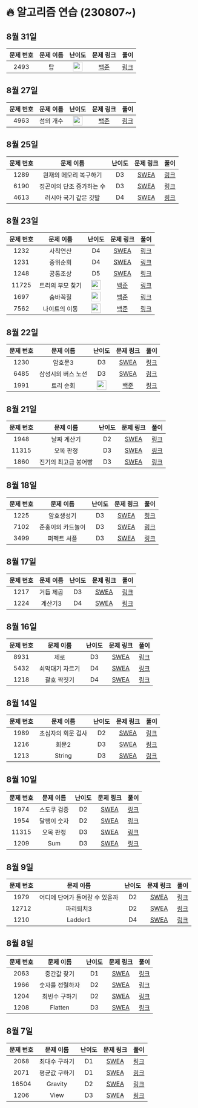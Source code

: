 # 🔥 알고리즘 연습 (230807~)

## 8월 31일
|문제 번호|문제 이름|난이도|문제 링크|풀이|
|:-:|:-:|:-:|:-:|:-:|
|2493|탑|<img src="https://static.solved.ac/tier_small/11.svg" height="25" align="center"/>|[백준](https://www.acmicpc.net/problem/2493)|[링크](https://github.com/nijesmik/Algorithm/blob/main/%EB%B0%B1%EC%A4%80/Gold/2493.%E2%80%85%ED%83%91/%ED%83%91.java)|

## 8월 27일
|문제 번호|문제 이름|난이도|문제 링크|풀이|
|:-:|:-:|:-:|:-:|:-:|
|4963|섬의 개수|<img src="https://static.solved.ac/tier_small/9.svg" height="25" align="center"/>|[백준](https://www.acmicpc.net/problem/4963)|[링크](https://github.com/nijesmik/Algorithm/blob/main/%EB%B0%B1%EC%A4%80/Silver/4963.%E2%80%85%EC%84%AC%EC%9D%98%E2%80%85%EA%B0%9C%EC%88%98/%EC%84%AC%EC%9D%98%E2%80%85%EA%B0%9C%EC%88%98.java)|

## 8월 25일
|문제 번호|문제 이름|난이도|문제 링크|풀이|
|:-:|:-:|:-:|:-:|:-:|
|1289|원재의 메모리 복구하기|D3|[SWEA](https://swexpertacademy.com/main/code/problem/problemDetail.do?contestProbId=AV19AcoKI9sCFAZN)|[링크](https://github.com/nijesmik/Algorithm/blob/main/SWEA/D3/1289.%E2%80%85%EC%9B%90%EC%9E%AC%EC%9D%98%E2%80%85%EB%A9%94%EB%AA%A8%EB%A6%AC%E2%80%85%EB%B3%B5%EA%B5%AC%ED%95%98%EA%B8%B0/%EC%9B%90%EC%9E%AC%EC%9D%98%E2%80%85%EB%A9%94%EB%AA%A8%EB%A6%AC%E2%80%85%EB%B3%B5%EA%B5%AC%ED%95%98%EA%B8%B0.java)|
|6190|정곤이의 단조 증가하는 수|D3|[SWEA](https://swexpertacademy.com/main/code/problem/problemDetail.do?contestProbId=AWcPjEuKAFgDFAU4)|[링크](https://github.com/nijesmik/Algorithm/blob/main/SWEA/D3/6190.%E2%80%85%EC%A0%95%EA%B3%A4%EC%9D%B4%EC%9D%98%E2%80%85%EB%8B%A8%EC%A1%B0%E2%80%85%EC%A6%9D%EA%B0%80%ED%95%98%EB%8A%94%E2%80%85%EC%88%98/%EC%A0%95%EA%B3%A4%EC%9D%B4%EC%9D%98%E2%80%85%EB%8B%A8%EC%A1%B0%E2%80%85%EC%A6%9D%EA%B0%80%ED%95%98%EB%8A%94%E2%80%85%EC%88%98.java)|
|4613|러시아 국기 같은 깃발|D4|[SWEA](https://swexpertacademy.com/main/code/problem/problemDetail.do?contestProbId=AWQl9TIK8qoDFAXj)|[링크](https://github.com/nijesmik/Algorithm/blob/main/SWEA/D4/4613.%E2%80%85%EB%9F%AC%EC%8B%9C%EC%95%84%E2%80%85%EA%B5%AD%EA%B8%B0%E2%80%85%EA%B0%99%EC%9D%80%E2%80%85%EA%B9%83%EB%B0%9C/%EB%9F%AC%EC%8B%9C%EC%95%84%E2%80%85%EA%B5%AD%EA%B8%B0%E2%80%85%EA%B0%99%EC%9D%80%E2%80%85%EA%B9%83%EB%B0%9C.java)|

## 8월 23일
|문제 번호|문제 이름|난이도|문제 링크|풀이|
|:-:|:-:|:-:|:-:|:-:|
|1232|사칙연산|D4|[SWEA](https://swexpertacademy.com/main/code/problem/problemDetail.do?contestProbId=AV141J8KAIcCFAYD)|[링크](https://github.com/nijesmik/Algorithm/blob/main/SWEA/D4/1232.%E2%80%85%EF%BC%BBS%EF%BC%8FW%E2%80%85%EB%AC%B8%EC%A0%9C%ED%95%B4%EA%B2%B0%E2%80%85%EA%B8%B0%EB%B3%B8%EF%BC%BD%E2%80%859%EC%9D%BC%EC%B0%A8%E2%80%85%EF%BC%8D%E2%80%85%EC%82%AC%EC%B9%99%EC%97%B0%EC%82%B0/%EF%BC%BBS%EF%BC%8FW%E2%80%85%EB%AC%B8%EC%A0%9C%ED%95%B4%EA%B2%B0%E2%80%85%EA%B8%B0%EB%B3%B8%EF%BC%BD%E2%80%859%EC%9D%BC%EC%B0%A8%E2%80%85%EF%BC%8D%E2%80%85%EC%82%AC%EC%B9%99%EC%97%B0%EC%82%B0.java)|
|1231|중위순회|D4|[SWEA](https://swexpertacademy.com/main/code/problem/problemDetail.do?contestProbId=AV140YnqAIECFAYD)|[링크](https://github.com/nijesmik/Algorithm/blob/main/SWEA/D4/1231.%E2%80%85%EF%BC%BBS%EF%BC%8FW%E2%80%85%EB%AC%B8%EC%A0%9C%ED%95%B4%EA%B2%B0%E2%80%85%EA%B8%B0%EB%B3%B8%EF%BC%BD%E2%80%859%EC%9D%BC%EC%B0%A8%E2%80%85%EF%BC%8D%E2%80%85%EC%A4%91%EC%9C%84%EC%88%9C%ED%9A%8C/%EF%BC%BBS%EF%BC%8FW%E2%80%85%EB%AC%B8%EC%A0%9C%ED%95%B4%EA%B2%B0%E2%80%85%EA%B8%B0%EB%B3%B8%EF%BC%BD%E2%80%859%EC%9D%BC%EC%B0%A8%E2%80%85%EF%BC%8D%E2%80%85%EC%A4%91%EC%9C%84%EC%88%9C%ED%9A%8C.java)|
|1248|공통조상|D5|[SWEA](https://swexpertacademy.com/main/code/problem/problemDetail.do?contestProbId=AV15PTkqAPYCFAYD)|[링크]()|
|11725|트리의 부모 찾기|<img src="https://static.solved.ac/tier_small/9.svg" height="25" align="center"/>|[백준](https://www.acmicpc.net/problem/11725)|[링크](https://github.com/nijesmik/Algorithm/blob/main/%EB%B0%B1%EC%A4%80/Silver/11725.%E2%80%85%ED%8A%B8%EB%A6%AC%EC%9D%98%E2%80%85%EB%B6%80%EB%AA%A8%E2%80%85%EC%B0%BE%EA%B8%B0/%ED%8A%B8%EB%A6%AC%EC%9D%98%E2%80%85%EB%B6%80%EB%AA%A8%E2%80%85%EC%B0%BE%EA%B8%B0.java)|
|1697|숨바꼭질|<img src="https://static.solved.ac/tier_small/10.svg" height="25" align="center"/>|[백준](https://www.acmicpc.net/problem/1697)|[링크](https://github.com/nijesmik/Algorithm/blob/main/%EB%B0%B1%EC%A4%80/Silver/1697.%E2%80%85%EC%88%A8%EB%B0%94%EA%BC%AD%EC%A7%88/%EC%88%A8%EB%B0%94%EA%BC%AD%EC%A7%88.java)|
|7562|나이트의 이동|<img src="https://static.solved.ac/tier_small/10.svg" height="25" align="center"/>|[백준](https://www.acmicpc.net/problem/7562)|[링크](https://github.com/nijesmik/Algorithm/blob/main/%EB%B0%B1%EC%A4%80/Silver/7562.%E2%80%85%EB%82%98%EC%9D%B4%ED%8A%B8%EC%9D%98%E2%80%85%EC%9D%B4%EB%8F%99/%EB%82%98%EC%9D%B4%ED%8A%B8%EC%9D%98%E2%80%85%EC%9D%B4%EB%8F%99.java)|

## 8월 22일
|문제 번호|문제 이름|난이도|문제 링크|풀이|
|:-:|:-:|:-:|:-:|:-:|
|1230|암호문3|D3|[SWEA](https://swexpertacademy.com/main/code/problem/problemDetail.do?contestProbId=AV14zIwqAHwCFAYD)|[링크](https://github.com/nijesmik/Algorithm/blob/main/SWEA/D3/1230.%E2%80%85%EF%BC%BBS%EF%BC%8FW%E2%80%85%EB%AC%B8%EC%A0%9C%ED%95%B4%EA%B2%B0%E2%80%85%EA%B8%B0%EB%B3%B8%EF%BC%BD%E2%80%858%EC%9D%BC%EC%B0%A8%E2%80%85%EF%BC%8D%E2%80%85%EC%95%94%ED%98%B8%EB%AC%B83/%EF%BC%BBS%EF%BC%8FW%E2%80%85%EB%AC%B8%EC%A0%9C%ED%95%B4%EA%B2%B0%E2%80%85%EA%B8%B0%EB%B3%B8%EF%BC%BD%E2%80%858%EC%9D%BC%EC%B0%A8%E2%80%85%EF%BC%8D%E2%80%85%EC%95%94%ED%98%B8%EB%AC%B83.java)|
|6485|삼성시의 버스 노선|D3|[SWEA](https://swexpertacademy.com/main/code/problem/problemDetail.do?contestProbId=AWczm7QaACgDFAWn)|[링크](https://github.com/nijesmik/Algorithm/blob/main/SWEA/D3/6485.%E2%80%85%EC%82%BC%EC%84%B1%EC%8B%9C%EC%9D%98%E2%80%85%EB%B2%84%EC%8A%A4%E2%80%85%EB%85%B8%EC%84%A0/%EC%82%BC%EC%84%B1%EC%8B%9C%EC%9D%98%E2%80%85%EB%B2%84%EC%8A%A4%E2%80%85%EB%85%B8%EC%84%A0.java)|
|1991|트리 순회|<img src="https://static.solved.ac/tier_small/10.svg" height="25" align="center"/>|[백준](https://www.acmicpc.net/problem/1991)|[링크](https://github.com/nijesmik/Algorithm/blob/main/%EB%B0%B1%EC%A4%80/Silver/1991.%E2%80%85%ED%8A%B8%EB%A6%AC%E2%80%85%EC%88%9C%ED%9A%8C/%ED%8A%B8%EB%A6%AC%E2%80%85%EC%88%9C%ED%9A%8C.java)|

## 8월 21일
|문제 번호|문제 이름|난이도|문제 링크|풀이|
|:-:|:-:|:-:|:-:|:-:|
|1948|날짜 계산기|D2|[SWEA](https://swexpertacademy.com/main/code/problem/problemDetail.do?contestProbId=AV5PnnU6AOsDFAUq)|[링크](https://github.com/nijesmik/Algorithm/blob/main/SWEA/D2/1948.%E2%80%85%EB%82%A0%EC%A7%9C%E2%80%85%EA%B3%84%EC%82%B0%EA%B8%B0/%EB%82%A0%EC%A7%9C%E2%80%85%EA%B3%84%EC%82%B0%EA%B8%B0.java)|
|11315|오목 판정|D3|[SWEA](https://swexpertacademy.com/main/code/problem/problemDetail.do?contestProbId=AXaSUPYqPYMDFASQ)|[링크](https://github.com/nijesmik/Algorithm/blob/main/SWEA/D3/11315.%E2%80%85%EC%98%A4%EB%AA%A9%E2%80%85%ED%8C%90%EC%A0%95/%EC%98%A4%EB%AA%A9%E2%80%85%ED%8C%90%EC%A0%95.java)|
|1860|진기의 최고급 붕어빵|D3|[SWEA](https://swexpertacademy.com/main/code/problem/problemDetail.do?contestProbId=AV5LsaaqDzYDFAXc)|[링크](https://github.com/nijesmik/Algorithm/blob/main/SWEA/D3/1860.%E2%80%85%EC%A7%84%EA%B8%B0%EC%9D%98%E2%80%85%EC%B5%9C%EA%B3%A0%EA%B8%89%E2%80%85%EB%B6%95%EC%96%B4%EB%B9%B5/%EC%A7%84%EA%B8%B0%EC%9D%98%E2%80%85%EC%B5%9C%EA%B3%A0%EA%B8%89%E2%80%85%EB%B6%95%EC%96%B4%EB%B9%B5.java)|

## 8월 18일
|문제 번호|문제 이름|난이도|문제 링크|풀이|
|:-:|:-:|:-:|:-:|:-:|
|1225|암호생성기|D3|[SWEA](https://swexpertacademy.com/main/code/problem/problemDetail.do?contestProbId=AV14uWl6AF0CFAYD)|[링크](https://github.com/nijesmik/Algorithm/blob/main/SWEA/D3/1225.%E2%80%85%EF%BC%BBS%EF%BC%8FW%E2%80%85%EB%AC%B8%EC%A0%9C%ED%95%B4%EA%B2%B0%E2%80%85%EA%B8%B0%EB%B3%B8%EF%BC%BD%E2%80%857%EC%9D%BC%EC%B0%A8%E2%80%85%EF%BC%8D%E2%80%85%EC%95%94%ED%98%B8%EC%83%9D%EC%84%B1%EA%B8%B0/%EF%BC%BBS%EF%BC%8FW%E2%80%85%EB%AC%B8%EC%A0%9C%ED%95%B4%EA%B2%B0%E2%80%85%EA%B8%B0%EB%B3%B8%EF%BC%BD%E2%80%857%EC%9D%BC%EC%B0%A8%E2%80%85%EF%BC%8D%E2%80%85%EC%95%94%ED%98%B8%EC%83%9D%EC%84%B1%EA%B8%B0.java)|
|7102|준홍이의 카드놀이|D3|[SWEA](https://swexpertacademy.com/main/code/problem/problemDetail.do?contestProbId=AWkIlHWqBYcDFAXC)|[링크](https://github.com/nijesmik/Algorithm/blob/main/SWEA/D3/7102.%E2%80%85%EC%A4%80%ED%99%8D%EC%9D%B4%EC%9D%98%E2%80%85%EC%B9%B4%EB%93%9C%EB%86%80%EC%9D%B4/%EC%A4%80%ED%99%8D%EC%9D%B4%EC%9D%98%E2%80%85%EC%B9%B4%EB%93%9C%EB%86%80%EC%9D%B4.java)|
|3499|퍼펙트 셔플|D3|[SWEA](https://swexpertacademy.com/main/code/problem/problemDetail.do?contestProbId=AWGsRbk6AQIDFAVW)|[링크](https://github.com/nijesmik/Algorithm/blob/main/SWEA/D3/3499.%E2%80%85%ED%8D%BC%ED%8E%99%ED%8A%B8%E2%80%85%EC%85%94%ED%94%8C/%ED%8D%BC%ED%8E%99%ED%8A%B8%E2%80%85%EC%85%94%ED%94%8C.java)|

## 8월 17일
|문제 번호|문제 이름|난이도|문제 링크|풀이|
|:-:|:-:|:-:|:-:|:-:|
|1217|거듭 제곱|D3|[SWEA](https://swexpertacademy.com/main/code/problem/problemDetail.do?contestProbId=AV14dUIaAAUCFAYD)|[링크](https://github.com/nijesmik/Algorithm/blob/main/SWEA/D3/1217.%E2%80%85%EF%BC%BBS%EF%BC%8FW%E2%80%85%EB%AC%B8%EC%A0%9C%ED%95%B4%EA%B2%B0%E2%80%85%EA%B8%B0%EB%B3%B8%EF%BC%BD%E2%80%854%EC%9D%BC%EC%B0%A8%E2%80%85%EF%BC%8D%E2%80%85%EA%B1%B0%EB%93%AD%E2%80%85%EC%A0%9C%EA%B3%B1/%EF%BC%BBS%EF%BC%8FW%E2%80%85%EB%AC%B8%EC%A0%9C%ED%95%B4%EA%B2%B0%E2%80%85%EA%B8%B0%EB%B3%B8%EF%BC%BD%E2%80%854%EC%9D%BC%EC%B0%A8%E2%80%85%EF%BC%8D%E2%80%85%EA%B1%B0%EB%93%AD%E2%80%85%EC%A0%9C%EA%B3%B1.java)|
|1224|계산기3|D4|[SWEA](https://swexpertacademy.com/main/code/problem/problemDetail.do?contestProbId=AV14tDX6AFgCFAYD)|[링크](https://github.com/nijesmik/Algorithm/blob/main/SWEA/D4/1224.%E2%80%85%EF%BC%BBS%EF%BC%8FW%E2%80%85%EB%AC%B8%EC%A0%9C%ED%95%B4%EA%B2%B0%E2%80%85%EA%B8%B0%EB%B3%B8%EF%BC%BD%E2%80%856%EC%9D%BC%EC%B0%A8%E2%80%85%EF%BC%8D%E2%80%85%EA%B3%84%EC%82%B0%EA%B8%B03/%EF%BC%BBS%EF%BC%8FW%E2%80%85%EB%AC%B8%EC%A0%9C%ED%95%B4%EA%B2%B0%E2%80%85%EA%B8%B0%EB%B3%B8%EF%BC%BD%E2%80%856%EC%9D%BC%EC%B0%A8%E2%80%85%EF%BC%8D%E2%80%85%EA%B3%84%EC%82%B0%EA%B8%B03.java)|

## 8월 16일
|문제 번호|문제 이름|난이도|문제 링크|풀이|
|:-:|:-:|:-:|:-:|:-:|
|8931|제로|D3|[SWEA](https://swexpertacademy.com/main/code/problem/problemDetail.do?contestProbId=AW5jBWLq7jwDFATQ)|[링크](https://github.com/nijesmik/Algorithm/blob/main/SWEA/D3/8931.%E2%80%85%EC%A0%9C%EB%A1%9C/%EC%A0%9C%EB%A1%9C.java)|
|5432|쇠막대기 자르기|D4|[SWEA](https://swexpertacademy.com/main/code/problem/problemDetail.do?contestProbId=AWVl47b6DGMDFAXm)|[링크](https://github.com/nijesmik/Algorithm/blob/main/SWEA/D4/5432.%E2%80%85%EC%87%A0%EB%A7%89%EB%8C%80%EA%B8%B0%E2%80%85%EC%9E%90%EB%A5%B4%EA%B8%B0/%EC%87%A0%EB%A7%89%EB%8C%80%EA%B8%B0%E2%80%85%EC%9E%90%EB%A5%B4%EA%B8%B0.java)|
|1218|괄호 짝짓기|D4|[SWEA](https://swexpertacademy.com/main/code/problem/problemDetail.do?contestProbId=AV14eWb6AAkCFAYD)|[링크](https://github.com/nijesmik/Algorithm/blob/main/SWEA/D4/1218.%E2%80%85%EF%BC%BBS%EF%BC%8FW%E2%80%85%EB%AC%B8%EC%A0%9C%ED%95%B4%EA%B2%B0%E2%80%85%EA%B8%B0%EB%B3%B8%EF%BC%BD%E2%80%854%EC%9D%BC%EC%B0%A8%E2%80%85%EF%BC%8D%E2%80%85%EA%B4%84%ED%98%B8%E2%80%85%EC%A7%9D%EC%A7%93%EA%B8%B0/%EF%BC%BBS%EF%BC%8FW%E2%80%85%EB%AC%B8%EC%A0%9C%ED%95%B4%EA%B2%B0%E2%80%85%EA%B8%B0%EB%B3%B8%EF%BC%BD%E2%80%854%EC%9D%BC%EC%B0%A8%E2%80%85%EF%BC%8D%E2%80%85%EA%B4%84%ED%98%B8%E2%80%85%EC%A7%9D%EC%A7%93%EA%B8%B0.java)|

## 8월 14일
|문제 번호|문제 이름|난이도|문제 링크|풀이|
|:-:|:-:|:-:|:-:|:-:|
|1989|초심자의 회문 검사|D2|[SWEA](https://swexpertacademy.com/main/code/problem/problemDetail.do?contestProbId=AV5PyTLqAf4DFAUq)|[링크](https://github.com/nijesmik/Algorithm/blob/main/SWEA/D2/1989.%E2%80%85%EC%B4%88%EC%8B%AC%EC%9E%90%EC%9D%98%E2%80%85%ED%9A%8C%EB%AC%B8%E2%80%85%EA%B2%80%EC%82%AC/%EC%B4%88%EC%8B%AC%EC%9E%90%EC%9D%98%E2%80%85%ED%9A%8C%EB%AC%B8%E2%80%85%EA%B2%80%EC%82%AC.java)|
|1216|회문2|D3|[SWEA](https://swexpertacademy.com/main/code/problem/problemDetail.do?contestProbId=AV14Rq5aABUCFAYi)|[링크](https://github.com/nijesmik/Algorithm/blob/main/SWEA/D3/1216.%E2%80%85%EF%BC%BBS%EF%BC%8FW%E2%80%85%EB%AC%B8%EC%A0%9C%ED%95%B4%EA%B2%B0%E2%80%85%EA%B8%B0%EB%B3%B8%EF%BC%BD%E2%80%853%EC%9D%BC%EC%B0%A8%E2%80%85%EF%BC%8D%E2%80%85%ED%9A%8C%EB%AC%B82/%EF%BC%BBS%EF%BC%8FW%E2%80%85%EB%AC%B8%EC%A0%9C%ED%95%B4%EA%B2%B0%E2%80%85%EA%B8%B0%EB%B3%B8%EF%BC%BD%E2%80%853%EC%9D%BC%EC%B0%A8%E2%80%85%EF%BC%8D%E2%80%85%ED%9A%8C%EB%AC%B82.java)|
|1213|String|D3|[SWEA](https://swexpertacademy.com/main/code/problem/problemDetail.do?contestProbId=AV14P0c6AAUCFAYi)|[링크](https://github.com/nijesmik/Algorithm/blob/main/SWEA/D3/1213.%E2%80%85%EF%BC%BBS%EF%BC%8FW%E2%80%85%EB%AC%B8%EC%A0%9C%ED%95%B4%EA%B2%B0%E2%80%85%EA%B8%B0%EB%B3%B8%EF%BC%BD%E2%80%853%EC%9D%BC%EC%B0%A8%E2%80%85%EF%BC%8D%E2%80%85String/%EF%BC%BBS%EF%BC%8FW%E2%80%85%EB%AC%B8%EC%A0%9C%ED%95%B4%EA%B2%B0%E2%80%85%EA%B8%B0%EB%B3%B8%EF%BC%BD%E2%80%853%EC%9D%BC%EC%B0%A8%E2%80%85%EF%BC%8D%E2%80%85String.java)|

## 8월 10일
|문제 번호|문제 이름|난이도|문제 링크|풀이|
|:-:|:-:|:-:|:-:|:-:|
|1974|스도쿠 검증|D2|[SWEA](https://swexpertacademy.com/main/code/problem/problemDetail.do?contestProbId=AV5Psz16AYEDFAUq)|[링크](https://github.com/nijesmik/Algorithm/blob/main/SWEA/D2/1974.%E2%80%85%EC%8A%A4%EB%8F%84%EC%BF%A0%E2%80%85%EA%B2%80%EC%A6%9D/%EC%8A%A4%EB%8F%84%EC%BF%A0%E2%80%85%EA%B2%80%EC%A6%9D.java)|
|1954|달팽이 숫자|D2|[SWEA](https://swexpertacademy.com/main/code/problem/problemDetail.do?contestProbId=AV5PobmqAPoDFAUq)|[링크](https://github.com/nijesmik/Algorithm/blob/main/SWEA/D2/1954.%E2%80%85%EB%8B%AC%ED%8C%BD%EC%9D%B4%E2%80%85%EC%88%AB%EC%9E%90/%EB%8B%AC%ED%8C%BD%EC%9D%B4%E2%80%85%EC%88%AB%EC%9E%90.java)|
|11315|오목 판정|D3|[SWEA](https://swexpertacademy.com/main/code/problem/problemDetail.do?contestProbId=AXaSUPYqPYMDFASQ)|[링크](https://github.com/nijesmik/Algorithm/blob/main/SWEA/D3/11315.%E2%80%85%EC%98%A4%EB%AA%A9%E2%80%85%ED%8C%90%EC%A0%95/%EC%98%A4%EB%AA%A9%E2%80%85%ED%8C%90%EC%A0%95.java)|
|1209|Sum|D3|[SWEA](https://swexpertacademy.com/main/code/problem/problemDetail.do?contestProbId=AV13_BWKACUCFAYh)|[링크](https://github.com/nijesmik/Algorithm/blob/main/SWEA/D3/1209.%E2%80%85%EF%BC%BBS%EF%BC%8FW%E2%80%85%EB%AC%B8%EC%A0%9C%ED%95%B4%EA%B2%B0%E2%80%85%EA%B8%B0%EB%B3%B8%EF%BC%BD%E2%80%852%EC%9D%BC%EC%B0%A8%E2%80%85%EF%BC%8D%E2%80%85Sum/%EF%BC%BBS%EF%BC%8FW%E2%80%85%EB%AC%B8%EC%A0%9C%ED%95%B4%EA%B2%B0%E2%80%85%EA%B8%B0%EB%B3%B8%EF%BC%BD%E2%80%852%EC%9D%BC%EC%B0%A8%E2%80%85%EF%BC%8D%E2%80%85Sum.java)|

## 8월 9일
|문제 번호|문제 이름|난이도|문제 링크|풀이|
|:-:|:-:|:-:|:-:|:-:|
|1979|어디에 단어가 들어갈 수 있을까|D2|[SWEA](https://swexpertacademy.com/main/code/problem/problemDetail.do?contestProbId=AV5PuPq6AaQDFAUq)|[링크](https://github.com/nijesmik/Algorithm/blob/main/SWEA/D2/1979.%E2%80%85%EC%96%B4%EB%94%94%EC%97%90%E2%80%85%EB%8B%A8%EC%96%B4%EA%B0%80%E2%80%85%EB%93%A4%EC%96%B4%EA%B0%88%E2%80%85%EC%88%98%E2%80%85%EC%9E%88%EC%9D%84%EA%B9%8C/%EC%96%B4%EB%94%94%EC%97%90%E2%80%85%EB%8B%A8%EC%96%B4%EA%B0%80%E2%80%85%EB%93%A4%EC%96%B4%EA%B0%88%E2%80%85%EC%88%98%E2%80%85%EC%9E%88%EC%9D%84%EA%B9%8C.java)|
|12712|파리퇴치3|D2|[SWEA](https://swexpertacademy.com/main/code/problem/problemDetail.do?contestProbId=AXuARWAqDkQDFARa)|[링크](https://github.com/nijesmik/Algorithm/blob/main/SWEA/D2/12712.%E2%80%85%ED%8C%8C%EB%A6%AC%ED%87%B4%EC%B9%983/%ED%8C%8C%EB%A6%AC%ED%87%B4%EC%B9%983.java)|
|1210|Ladder1|D4|[SWEA](https://swexpertacademy.com/main/code/problem/problemDetail.do?contestProbId=AV14ABYKADACFAYh)|[링크](https://github.com/nijesmik/Algorithm/blob/main/SWEA/D4/1210.%E2%80%85%EF%BC%BBS%EF%BC%8FW%E2%80%85%EB%AC%B8%EC%A0%9C%ED%95%B4%EA%B2%B0%E2%80%85%EA%B8%B0%EB%B3%B8%EF%BC%BD%E2%80%852%EC%9D%BC%EC%B0%A8%E2%80%85%EF%BC%8D%E2%80%85Ladder1/%EF%BC%BBS%EF%BC%8FW%E2%80%85%EB%AC%B8%EC%A0%9C%ED%95%B4%EA%B2%B0%E2%80%85%EA%B8%B0%EB%B3%B8%EF%BC%BD%E2%80%852%EC%9D%BC%EC%B0%A8%E2%80%85%EF%BC%8D%E2%80%85Ladder1.java)|

## 8월 8일
|문제 번호|문제 이름|난이도|문제 링크|풀이|
|:-:|:-:|:-:|:-:|:-:|
|2063|중간값 찾기|D1|[SWEA](https://swexpertacademy.com/main/code/problem/problemDetail.do?contestProbId=AV5QPsXKA2UDFAUq)|[링크](https://github.com/nijesmik/Algorithm/blob/main/SWEA/D1/2063.%E2%80%85%EC%A4%91%EA%B0%84%EA%B0%92%E2%80%85%EC%B0%BE%EA%B8%B0/%EC%A4%91%EA%B0%84%EA%B0%92%E2%80%85%EC%B0%BE%EA%B8%B0.java)|
|1966|숫자를 정렬하자|D2|[SWEA](https://swexpertacademy.com/main/code/problem/problemDetail.do?contestProbId=AV5PrmyKAWEDFAUq)|[링크](https://github.com/nijesmik/Algorithm/blob/main/SWEA/D2/1966.%E2%80%85%EC%88%AB%EC%9E%90%EB%A5%BC%E2%80%85%EC%A0%95%EB%A0%AC%ED%95%98%EC%9E%90/%EC%88%AB%EC%9E%90%EB%A5%BC%E2%80%85%EC%A0%95%EB%A0%AC%ED%95%98%EC%9E%90.java)|
|1204|최빈수 구하기|D2|[SWEA](https://swexpertacademy.com/main/code/problem/problemDetail.do?contestProbId=AV13zo1KAAACFAYh)|[링크](https://github.com/nijesmik/Algorithm/blob/main/SWEA/D2/1204.%E2%80%85%EF%BC%BBS%EF%BC%8FW%E2%80%85%EB%AC%B8%EC%A0%9C%ED%95%B4%EA%B2%B0%E2%80%85%EA%B8%B0%EB%B3%B8%EF%BC%BD%E2%80%851%EC%9D%BC%EC%B0%A8%E2%80%85%EF%BC%8D%E2%80%85%EC%B5%9C%EB%B9%88%EC%88%98%E2%80%85%EA%B5%AC%ED%95%98%EA%B8%B0/%EF%BC%BBS%EF%BC%8FW%E2%80%85%EB%AC%B8%EC%A0%9C%ED%95%B4%EA%B2%B0%E2%80%85%EA%B8%B0%EB%B3%B8%EF%BC%BD%E2%80%851%EC%9D%BC%EC%B0%A8%E2%80%85%EF%BC%8D%E2%80%85%EC%B5%9C%EB%B9%88%EC%88%98%E2%80%85%EA%B5%AC%ED%95%98%EA%B8%B0.java)|
|1208|Flatten|D3|[SWEA](https://swexpertacademy.com/main/code/problem/problemDetail.do?contestProbId=AV139KOaABgCFAYh)|[링크](https://github.com/nijesmik/Algorithm/blob/main/SWEA/D3/1208.%E2%80%85%EF%BC%BBS%EF%BC%8FW%E2%80%85%EB%AC%B8%EC%A0%9C%ED%95%B4%EA%B2%B0%E2%80%85%EA%B8%B0%EB%B3%B8%EF%BC%BD%E2%80%851%EC%9D%BC%EC%B0%A8%E2%80%85%EF%BC%8D%E2%80%85Flatten/%EF%BC%BBS%EF%BC%8FW%E2%80%85%EB%AC%B8%EC%A0%9C%ED%95%B4%EA%B2%B0%E2%80%85%EA%B8%B0%EB%B3%B8%EF%BC%BD%E2%80%851%EC%9D%BC%EC%B0%A8%E2%80%85%EF%BC%8D%E2%80%85Flatten.java)|

## 8월 7일
|문제 번호|문제 이름|난이도|문제 링크|풀이|
|:-:|:-:|:-:|:-:|:-:|
|2068|최대수 구하기|D1|[SWEA](https://swexpertacademy.com/main/code/problem/problemDetail.do?contestProbId=AV5QQhbqA4QDFAUq)|[링크](https://github.com/nijesmik/Algorithm/blob/main/SWEA/D1/2068.%E2%80%85%EC%B5%9C%EB%8C%80%EC%88%98%E2%80%85%EA%B5%AC%ED%95%98%EA%B8%B0/%EC%B5%9C%EB%8C%80%EC%88%98%E2%80%85%EA%B5%AC%ED%95%98%EA%B8%B0.java)|
|2071|평균값 구하기|D1|[SWEA](https://swexpertacademy.com/main/code/problem/problemDetail.do?contestProbId=AV5QRnJqA5cDFAUq)|[링크](https://github.com/nijesmik/Algorithm/blob/main/SWEA/D1/2071.%E2%80%85%ED%8F%89%EA%B7%A0%EA%B0%92%E2%80%85%EA%B5%AC%ED%95%98%EA%B8%B0/%ED%8F%89%EA%B7%A0%EA%B0%92%E2%80%85%EA%B5%AC%ED%95%98%EA%B8%B0.java)|
|16504|Gravity|D2|[SWEA](https://swexpertacademy.com/main/code/problem/problemDetail.do?contestProbId=AYZOEkza5qMDFARc) |[링크](https://github.com/nijesmik/Algorithm/blob/main/SWEA/D2/16504.%E2%80%85Gravity/Gravity.java)|
|1206|View|D3|[SWEA](https://swexpertacademy.com/main/code/problem/problemDetail.do?contestProbId=AV134DPqAA8CFAYh)|[링크](https://github.com/nijesmik/Algorithm/blob/main/SWEA/D3/1206.%E2%80%85%EF%BC%BBS%EF%BC%8FW%E2%80%85%EB%AC%B8%EC%A0%9C%ED%95%B4%EA%B2%B0%E2%80%85%EA%B8%B0%EB%B3%B8%EF%BC%BD%E2%80%851%EC%9D%BC%EC%B0%A8%E2%80%85%EF%BC%8D%E2%80%85View/%EF%BC%BBS%EF%BC%8FW%E2%80%85%EB%AC%B8%EC%A0%9C%ED%95%B4%EA%B2%B0%E2%80%85%EA%B8%B0%EB%B3%B8%EF%BC%BD%E2%80%851%EC%9D%BC%EC%B0%A8%E2%80%85%EF%BC%8D%E2%80%85View.java)|
